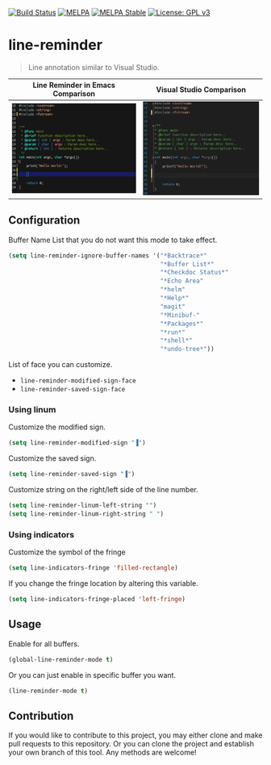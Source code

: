 [![Build Status](https://travis-ci.com/jcs-elpa/line-reminder.svg?branch=master)](https://travis-ci.com/jcs-elpa/line-reminder)
[![MELPA](https://melpa.org/packages/line-reminder-badge.svg)](https://melpa.org/#/line-reminder)
[![MELPA Stable](https://stable.melpa.org/packages/line-reminder-badge.svg)](https://stable.melpa.org/#/line-reminder)
[![License: GPL v3](https://img.shields.io/badge/License-GPL%20v3-blue.svg)](https://www.gnu.org/licenses/gpl-3.0)

# line-reminder
> Line annotation similar to Visual Studio.

| Line Reminder in Emacs Comparison      | Visual Studio Comparison            |
|:--------------------------------------:|:-----------------------------------:|
|<img src="./etc/emacs-comparison.png"/> | <img src="./etc/vs-comparison.png"/>|

## Configuration

Buffer Name List that you do not want this mode to take effect.
```el
(setq line-reminder-ignore-buffer-names '("*Backtrace*"
                                          "*Buffer List*"
                                          "*Checkdoc Status*"
                                          "*Echo Area"
                                          "*helm"
                                          "*Help*"
                                          "magit"
                                          "*Minibuf-"
                                          "*Packages*"
                                          "*run*"
                                          "*shell*"
                                          "*undo-tree*"))
```

List of face you can customize.

* `line-reminder-modified-sign-face`
* `line-reminder-saved-sign-face`

### Using linum

Customize the modified sign.

```el
(setq line-reminder-modified-sign "▐")
```

Customize the saved sign.

```el
(setq line-reminder-saved-sign "▐")
```

Customize string on the right/left side of the line number.

```el
(setq line-reminder-linum-left-string "")
(setq line-reminder-linum-right-string " ")
```

### Using indicators

Customize the symbol of the fringe

```el
(setq line-indicators-fringe 'filled-rectangle)
```

If you change the fringe location by altering this variable.

```el
(setq line-indicators-fringe-placed 'left-fringe)
```

## Usage

Enable for all buffers.

```el
(global-line-reminder-mode t)
```

Or you can just enable in specific buffer you want.

```el
(line-reminder-mode t)
```

## Contribution

If you would like to contribute to this project, you may either 
clone and make pull requests to this repository. Or you can 
clone the project and establish your own branch of this tool. 
Any methods are welcome!
